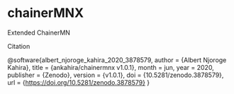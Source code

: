 # chainerMNX
Extended ChainerMN


Citation 


@software{albert_njoroge_kahira_2020_3878579,
  author       = {Albert Njoroge Kahira},
  title        = {ankahira/chainermnx v1.0.1},
  month        = jun,
  year         = 2020,
  publisher    = {Zenodo},
  version      = {v1.0.1},
  doi          = {10.5281/zenodo.3878579},
  url          = {https://doi.org/10.5281/zenodo.3878579}
}

